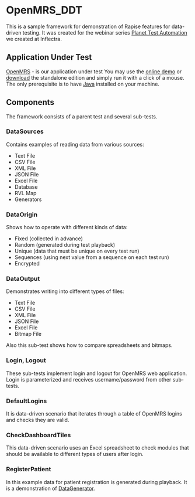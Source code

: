 # OpenMRS_DDT

This is a sample framework for demonstration of Rapise features for data-driven testing. It was created for the webinar series [Planet Test Automation](https://www.inflectra.com/Ideas/Entry/webinar-series-planet-test-automation-first-steps-897.aspx) we created at Inflectra.

## Application Under Test

[OpenMRS](https://openmrs.org/) - is our application under test You may use the [online demo](https://openmrs.org/demo/) or [download](https://openmrs.org/download/) the standalone edition and simply run it with a click of a mouse. The only prerequisite is to have [Java](https://www.oracle.com/technetwork/java/javase/downloads/jre8-downloads-2133155.html) installed on your machine.

## Components

The framework consists of a parent test and several sub-tests.

### DataSources

Contains examples of reading data from various sources:

- Text File
- CSV File
- XML File
- JSON File
- Excel File
- Database
- RVL Map
- Generators

### DataOrigin

Shows how to operate with different kinds of data:

- Fixed (collected in advance)
- Random (generated during test playback)
- Unique (data that must be unique on every test run)
- Sequences (using next value from a sequence on each test run)
- Encrypted

### DataOutput

Demonstrates writing into different types of files:

- Text File
- CSV File
- XML File
- JSON File
- Excel File
- Bitmap File

Also this sub-test shows how to compare spreadsheets and bitmaps.

### Login, Logout

These sub-tests implement login and logout for OpenMRS web application. Login is parameterized and receives username/password from other sub-tests.

### DefaultLogins

It is data-driven scenario that iterates through a table of OpenMRS logins and checks they are valid.

### CheckDashboardTiles

This data-driven scenario uses an Excel spreadsheet to check modules that should be available to different types of users after login.

### RegisterPatient

In this example data for patient registration is generated during playback. It is a demonstration of [DataGenerator](https://github.com/Inflectra/rapise-powerpack/tree/master/DataGenerator).







